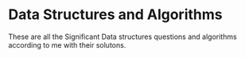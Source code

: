 # Data Structures and Algorithms
These are all the Significant Data structures questions and algorithms according to me with their solutons.
